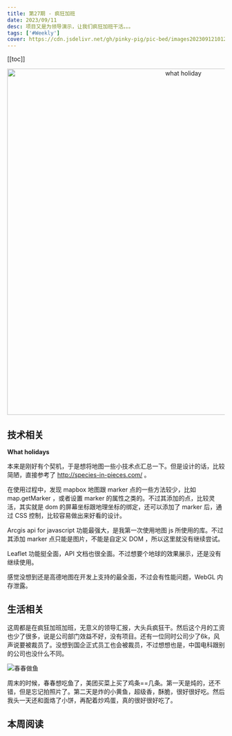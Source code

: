 ```yaml
---
title: 第27期 - 疯狂加班
date: 2023/09/11
desc: 项目又是为领导演示，让我们疯狂加班干活。。。
tags: ['#Weekly']
cover: https://cdn.jsdelivr.net/gh/pinky-pig/pic-bed/images20230912101219.png
---
```


[[toc]]

<p align="center">
  <img alt="what holiday" src="https://cdn.jsdelivr.net/gh/pinky-pig/pic-bed/images20230912101219.png" width=800 />
</p>

## 技术相关

**What holidays**

本来是刚好有个契机，于是想将地图一些小技术点汇总一下。但是设计的话，比较简陋，直接参考了 <http://species-in-pieces.com/> 。

在使用过程中，发现 mapbox 地图跟 marker 点的一些方法较少，比如 map.getMarker ，或者设置 marker 的属性之类的。不过其添加的点，比较灵活，其实就是 dom 的屏幕坐标跟地理坐标的绑定，还可以添加了 marker 后，通过 CSS 控制，比较容易做出来好看的设计。

Arcgis api for javascript 功能最强大，是我第一次使用地图 js 所使用的库。不过其添加 marker 点只能是图片，不能是自定义 DOM ，所以这里就没有继续尝试。

Leaflet 功能挺全面，API 文档也很全面。不过想要个地球的效果展示，还是没有继续使用。

感觉没想到还是高德地图在开发上支持的最全面，不过会有性能问题，WebGL 内存泄露。

## 生活相关

这周都是在疯狂加班加班，无意义的领导汇报，大头兵疯狂干。然后这个月的工资也少了很多，说是公司部门效益不好，没有项目。还有一位同时公司少了6k，风声说要被裁员了。没想到国企正式员工也会被裁员，不过想想也是，中国电科跟别的公司也没什么不同。

![春春做鱼](https://cdn.jsdelivr.net/gh/pinky-pig/pic-bed/images春春做鱼.jpg)

周末的时候，春春想吃鱼了，美团买菜上买了鸡条==几条。第一天是炖的，还不错，但是忘记拍照片了。第二天是炸的小黄鱼，超级香，酥脆，很好很好吃。然后我头一天还和面烙了小饼，再配着炒鸡蛋，真的很好很好吃了。

## 本周阅读
